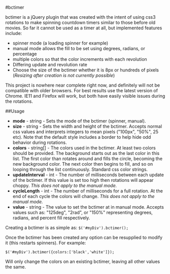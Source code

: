 #bctimer

bctimer is a jQuery plugin that was created with the intent of using css3 rotations to make spinning countdown timers similar to those before old movies. So far it cannot be used as a timer at all, but implemented features include:
- spinner mode (a loading spinner for example)
- manual mode allows the fill to be set using degrees, radians, or percentage
- multiple colors so that the color increments with each revolution
- Differing update and revolution rate
- Choose the size of the bctimer whether it is 8px or hundreds of pixels (*Resizing after creation is not currently possible*)

This project is nowhere near complete right now, and definitely will not be compatible with older browsers. For best results use the latest version of Chrome. IE11 and Firefox will work, but both have easily visible issues during the rotations.

##Usage
- **mode** - string - Sets the mode of the bctimer (spinner, manual).
- **size** - string - Sets the width and height of the bctimer. Accepts normal css values and interprets integers to mean pixels ("100px", "50%", 25 etc). Note that the default style includes a border to help hide odd behavior during rotations.
- **colors** - string[] - The colors used in the bctimer. At least two colors should be provided. The background starts out as the last color in this list. The first color than rotates around and fills the circle, becoming the new background color. The next color then begins to fill, and so on looping through the list continuously. Standard css color strings.
- **updateInterval** - int - The number of milliseconds between each update of the bctimer. If this value is set too high then rotations will appear choppy. *This does not apply to the manual mode.*
- **cycleLength** - int - The number of milliseconds for a full rotation. At the end of each cycle the colors will change. *This does not apply to the manual mode.*
- **value** - string - The value to set the bctimer at in manual mode. Accepts values such as: "125deg", "2rad", or "150%" representing degrees, radians, and percent fill respectively.

Creating a bctimer is as simple as: `$('#myDiv').bctimer();`

Once the bctimer has been created any option can be resupplied to modify it (this restarts spinners). For example:

    $('#myDiv').bctimer({colors:['black','white']});
    
Will only change the colors on an existing bctimer, leaving all other values the same.